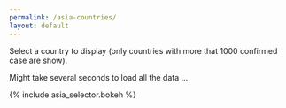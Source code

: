 ```yaml
---
permalink: /asia-countries/
layout: default
---
```


Select a country to display (only countries with more that 1000 confirmed case are show).


Might take several seconds to load all the data ...

{% include asia_selector.bokeh %}